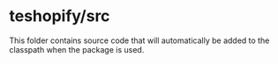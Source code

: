 # teshopify/src

This folder contains source code that will automatically be added to the classpath when
the package is used.
